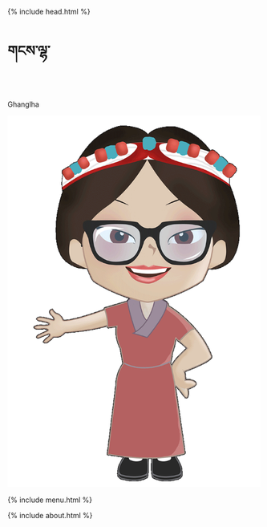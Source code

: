 
{% include head.html %}
    <div class="container-flued">
        <div class="banner">
            <div class="banner-title">
                <h1>གངས་ལྷ་</h1> 
                <div class="qr-code">              
                </div>
                <p>Ghanglha</p>
            </div>
            <img class="gif" src="/assets/icons/ghanglha-animation.gif" alt="">
        </div>
    </div>

{% include menu.html %}

{% include about.html %}

